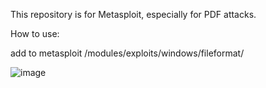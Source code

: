 This repository is for Metasploit, especially for PDF attacks.

How to use:

add to metasploit /modules/exploits/windows/fileformat/

![image](https://user-images.githubusercontent.com/1030531/91667728-f28ed700-eb06-11ea-88b1-458dfd8141d6.png)


